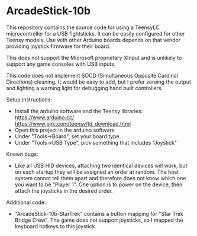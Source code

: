# ArcadeStick-10b
This repository contains the source code for using a TeensyLC microcontroller for a USB fightsticks.  It can be easily configured for other Teensy models.  Use with other Arduino boards depends on that vendor providing joystick firmware for their board.

This does not support the Microsoft proprietary XInput and is unlikely to support any game consoles with USB inputs.

This code does not implement SOCD (Simultaneous Opposite Cardinal Directions) cleaning.  It would be easy to add, but I prefer zeroing the output and lighting a warning light for debugging hand built controllers.

Setup instructions:
- Install the arduino software and the Teensy libraries:<br>
https://www.arduino.cc/<br>
https://www.pjrc.com/teensy/td_download.html
- Open this project in the arduino software
- Under "Tools->Board", set your board type.
- Under "Tools->USB Type", pick something that includes "Joystick"

Known bugs:
- Like all USB HID devices, attaching two identical devices will work, but on each startup they will be assigned an order at random.  The host system cannot tell them apart and therefore does not know which one you want to be "Player 1".  One option is to power on the device, then attach the joysticks in the desired order.

Additional code:
- "ArcadeStick-10b-StarTrek" contains a button mapping for "Star Trek Bridge Crew".  The game does not support joysticks, so I mapped the keyboard hotkeys to this joystick.




